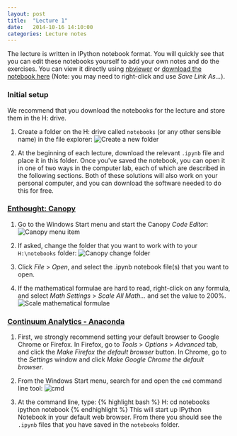 ```yaml
---
layout: post
title:  "Lecture 1"
date:   2014-10-16 14:10:00
categories: Lecture notes
---
```


The lecture is written in IPython notebook format. You will quickly see that you can edit these notebooks yourself to add your own notes and do the exercises. You can view it directly using
[nbviewer](http://nbviewer.ipython.org/url/raw.github.com/ggorman/Introduction-to-programming-for-geoscientists/master/notebook/Lecture-1-Introduction-to-programming-for-geoscientists.ipynb?raw=true) or [download the notebook here](http://raw.github.com/ggorman/Introduction-to-programming-for-geoscientists/master/notebook/Lecture-1-Introduction-to-programming-for-geoscientists.ipynb?raw=true) (Note: you may need to right-click and use *Save Link As...*).

### Initial setup
We recommend that you download the notebooks for the lecture and store them in the H: drive. 

1. Create a folder on the H: drive called `notebooks` (or any other sensible name) in the file explorer:
![Create a new folder](https://raw.githubusercontent.com/ggorman/Introduction-to-programming-for-geoscientists/gh-pages/images/new_folder_on_h_drive.jpg "Create a new folder called 'notebooks' on your H: drive.")

2. At the beginning of each lecture, download the relevant `.ipynb` file and place it in this folder. Once you've saved the notebook, you can open it in one of two ways in the computer lab, each of which are described in the following sections. Both of these solutions will also work on your personal computer, and you can download the software needed to do this for free.

### [Enthought: Canopy](https://www.enthought.com/products/canopy/)
1. Go to the Windows Start menu and start the Canopy *Code Editor*:
![Canopy menu item](https://raw.githubusercontent.com/ggorman/Introduction-to-programming-for-geoscientists/gh-pages/images/canopy_menu_item.jpg "The Canopy menu item in the Windows Start menu.")

2. If asked, change the folder that you want to work with to your `H:\notebooks` folder:
![Canopy change folder](https://raw.githubusercontent.com/ggorman/Introduction-to-programming-for-geoscientists/gh-pages/images/canopy_change_directory.jpg "Changing the Canopy working directory.")

3. Click *File* > *Open*, and select the .ipynb notebook file(s) that you want to open.

4. If the mathematical formulae are hard to read, right-click on any formula, and select *Math Settings* > *Scale All Math...* and set the value to 200%.
![Scale mathematical formulae](https://raw.githubusercontent.com/ggorman/Introduction-to-programming-for-geoscientists/gh-pages/images/scale.jpg "Scale mathematical formulae.")

### [Continuum Analytics - Anaconda](https://store.continuum.io/cshop/anaconda/)
1. First, we strongly recommend setting your default browser to Google Chrome or Firefox. In Firefox, go to *Tools* > *Options* > *Advanced* tab, and click the *Make Firefox the default browser* button. In Chrome, go to the *Settings* window and click *Make Google Chrome the default browser*.

2. From the Windows Start menu, search for and open the `cmd` command line tool:
![cmd](https://raw.githubusercontent.com/ggorman/Introduction-to-programming-for-geoscientists/gh-pages/images/cmd_menu_item.jpg "The cmd command line tool.")

3. At the command line, type:
{% highlight bash %}
H:
cd notebooks
ipython notebook
{% endhighlight %}
This will start up IPython Notebook in your default web browser. From there you should see the `.ipynb` files that you have saved in the `notebooks` folder.

<!--
[Solutions](http://nbviewer.ipython.org/url/raw.github.com/ggorman/Introduction-to-programming-for-geoscientists/master/notebook/Lecture-1-Introduction-to-programming-for-geoscientists-Solutions.ipynb?raw=true)
-->


